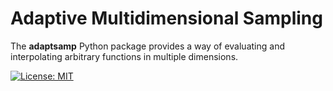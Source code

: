 # Adaptive Multidimensional Sampling

The **adaptsamp** Python package provides a way of evaluating and interpolating arbitrary functions in multiple dimensions.

[![License: MIT](https://img.shields.io/badge/License-MIT-yellow.svg)](https://opensource.org/licenses/MIT)

